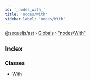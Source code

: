 ```yaml
---
id: '_nodes_with_'
title: 'nodes/With'
sidebar_label: 'nodes/With'
---
```


[@sequeljs/ast](../index.md) › [Globals](../globals.md) ›
["nodes/With"](_nodes_with_.md)

## Index

### Classes

- [With](../classes/_nodes_with_.with.md)
